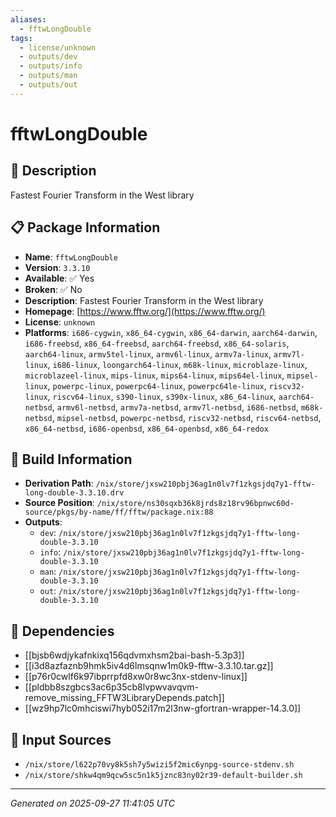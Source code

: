 ```yaml
---
aliases:
  - fftwLongDouble
tags:
  - license/unknown
  - outputs/dev
  - outputs/info
  - outputs/man
  - outputs/out
---
```


# fftwLongDouble

## 📝 Description

Fastest Fourier Transform in the West library

## 📋 Package Information

- **Name**: `fftwLongDouble`
- **Version**: `3.3.10`
- **Available**: ✅ Yes
- **Broken**: ✅ No
- **Description**: Fastest Fourier Transform in the West library
- **Homepage**: [https://www.fftw.org/](https://www.fftw.org/)
- **License**: `unknown`
- **Platforms**: `i686-cygwin`, `x86_64-cygwin`, `x86_64-darwin`, `aarch64-darwin`, `i686-freebsd`, `x86_64-freebsd`, `aarch64-freebsd`, `x86_64-solaris`, `aarch64-linux`, `armv5tel-linux`, `armv6l-linux`, `armv7a-linux`, `armv7l-linux`, `i686-linux`, `loongarch64-linux`, `m68k-linux`, `microblaze-linux`, `microblazeel-linux`, `mips-linux`, `mips64-linux`, `mips64el-linux`, `mipsel-linux`, `powerpc-linux`, `powerpc64-linux`, `powerpc64le-linux`, `riscv32-linux`, `riscv64-linux`, `s390-linux`, `s390x-linux`, `x86_64-linux`, `aarch64-netbsd`, `armv6l-netbsd`, `armv7a-netbsd`, `armv7l-netbsd`, `i686-netbsd`, `m68k-netbsd`, `mipsel-netbsd`, `powerpc-netbsd`, `riscv32-netbsd`, `riscv64-netbsd`, `x86_64-netbsd`, `i686-openbsd`, `x86_64-openbsd`, `x86_64-redox`

## 🔧 Build Information

- **Derivation Path**: `/nix/store/jxsw210pbj36ag1n0lv7f1zkgsjdq7y1-fftw-long-double-3.3.10.drv`
- **Source Position**: `/nix/store/ns30sqxb36k8jrds8z18rv96bpnwc60d-source/pkgs/by-name/ff/fftw/package.nix:88`
- **Outputs**:
  - `dev`:  `/nix/store/jxsw210pbj36ag1n0lv7f1zkgsjdq7y1-fftw-long-double-3.3.10`
  - `info`:  `/nix/store/jxsw210pbj36ag1n0lv7f1zkgsjdq7y1-fftw-long-double-3.3.10`
  - `man`:  `/nix/store/jxsw210pbj36ag1n0lv7f1zkgsjdq7y1-fftw-long-double-3.3.10`
  - `out`:  `/nix/store/jxsw210pbj36ag1n0lv7f1zkgsjdq7y1-fftw-long-double-3.3.10`

## 🔗 Dependencies

- [[bjsb6wdjykafnkixq156qdvmxhsm2bai-bash-5.3p3]]
- [[i3d8azfaznb9hmk5iv4d6lmsqnw1m0k9-fftw-3.3.10.tar.gz]]
- [[p76r0cwlf6k97ibprrpfd8xw0r8wc3nx-stdenv-linux]]
- [[pldbb8szgbcs3ac6p35cb8lvpwvavqvm-remove_missing_FFTW3LibraryDepends.patch]]
- [[wz9hp7lc0mhciswi7hyb052i17m2l3nw-gfortran-wrapper-14.3.0]]

## 📁 Input Sources

- `/nix/store/l622p70vy8k5sh7y5wizi5f2mic6ynpg-source-stdenv.sh`
- `/nix/store/shkw4qm9qcw5sc5n1k5jznc83ny02r39-default-builder.sh`

---
*Generated on 2025-09-27 11:41:05 UTC*

